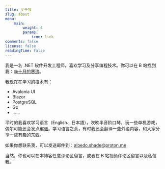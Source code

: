 ```yaml
---
title: 关于我
slug: about
menu:
    main: 
        weight: 4
        params:
            icon: link
comments: false
license: false
readingTime: false
---
```


我是一名 .NET 软件开发工程师，喜欢学习及分享编程技术。你可以在 B 站找到我：[@十月的寒流](https://space.bilibili.com/600592)。

我现在在学习的技术有：

- Avalonia UI
- Blazor
- PostgreSQL
- Go
- ……

平时的我喜欢学习语言（English、日本語），吹吹半音阶口琴，玩一些单机游戏，偶尔可能还会发点<a href="https://yunwuyue.xyz" target="_blank">牢骚</a>。学习语言之余，有时我还会翻译一些外语内容，和大家分享一些有趣的东西。

如果你想联系我，可以发送邮件到：[albedo.shade@proton.me](mailto:albedo.shade@proton.me)

当然，你也可以在本博客任意评论区留言，或者在 B 站视频评论区留言以及私信我。